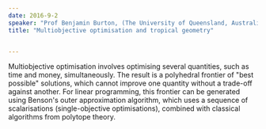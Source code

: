 ```yaml
---
date: 2016-9-2
speaker: "Prof Benjamin Burton, (The University of Queensland, Australia)"
title: "Multiobjective optimisation and tropical geometry"


---
```

Multiobjective optimisation involves optimising several quantities, such
as time and money,
simultaneously.  The result is a polyhedral frontier of "best possible"
solutions, which cannot
improve one quantity without a trade-off against another.  For linear
programming, this
frontier can be generated using Benson's outer approximation algorithm,
which uses a
sequence of scalarisations (single-objective optimisations), combined with
classical
algorithms from polytope theory.
